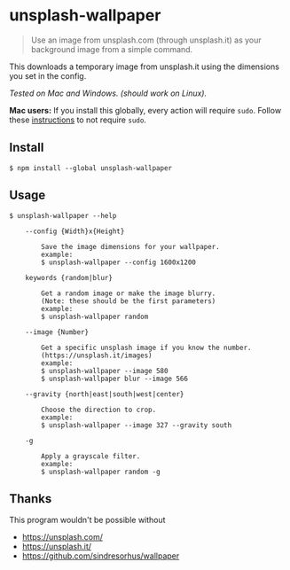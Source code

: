 unsplash-wallpaper
==================

> Use an image from unsplash.com (through unsplash.it) as your background image from a simple command.

This downloads a temporary image from unsplash.it using the dimensions you set in the config.

*Tested on Mac and Windows. (should work on Linux).*

**Mac users:** If you install this globally, every action will require `sudo`. Follow these [instructions](https://github.com/sindresorhus/guides/blob/master/npm-global-without-sudo.md) to not require `sudo`.

Install
-------

```
$ npm install --global unsplash-wallpaper
```

Usage
-----

```
$ unsplash-wallpaper --help

    --config {Width}x{Height}

        Save the image dimensions for your wallpaper.
        example:
        $ unsplash-wallpaper --config 1600x1200

    keywords {random|blur}

        Get a random image or make the image blurry.
        (Note: these should be the first parameters)
        example:
        $ unsplash-wallpaper random

    --image {Number}

        Get a specific unsplash image if you know the number.
        (https://unsplash.it/images)
        example:
        $ unsplash-wallpaper --image 580
        $ unsplash-wallpaper blur --image 566

    --gravity {north|east|south|west|center}

        Choose the direction to crop.
        example:
        $ unsplash-wallpaper --image 327 --gravity south

    -g

        Apply a grayscale filter.
        example:
        $ unsplash-wallpaper random -g

```

Thanks
------

This program wouldn't be possible without

* https://unsplash.com/
* https://unsplash.it/
* https://github.com/sindresorhus/wallpaper
